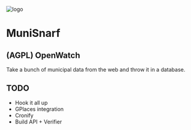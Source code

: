 ![logo](http://i.imgur.com/WLBTg.png "MUNISNARF")

# MuniSnarf
## (AGPL) OpenWatch

Take a bunch of municipal data from the web and throw it in a database.

## TODO

* Hook it all up
* GPlaces integration
* Cronify
* Build API + Verifier
